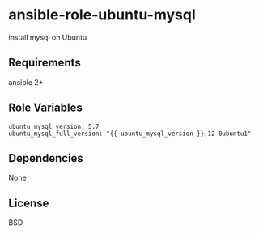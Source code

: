 ansible-role-ubuntu-mysql
=========

install mysql on Ubuntu

Requirements
------------

ansible 2+

Role Variables
--------------

    ubuntu_mysql_version: 5.7
    ubuntu_mysql_full_version: "{{ ubuntu_mysql_version }}.12-0ubuntu1"

Dependencies
------------

None

License
-------

BSD
